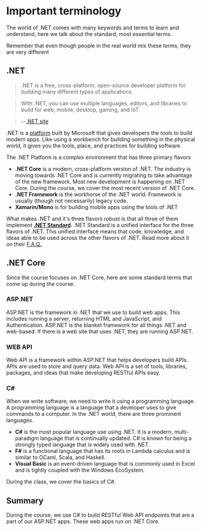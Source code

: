 # Important terminology

The world of .NET comes with many keywords and terms to learn and understand, here we talk about the standard, most essential terms.

Remember that even though people in the real world mix these terms, they are very different

## .NET

> .NET is a free, cross-platform, open-source developer platform for building many different types of applications.

> With .NET, you can use multiple languages, editors, and libraries to build for web, mobile, desktop, gaming, and IoT.

> --[.NET site](https://dotnet.microsoft.com/learn/dotnet/what-is-dotnet)

.NET is a [platform](https://en.wikipedia.org/wiki/Computing_platform) built by Microsoft that gives developers the tools to build modern apps. Like using a workbench for building something in the physical world, it gives you the tools, place, and practices for building software.

The .NET Platform is a complex environment that has three primary flavors

- **.NET Core** is a modern, cross-platform version of .NET. The industry is moving towards .NET Core and is currently migrating to take advantage of the new framework. Most new development is happening on .NET Core. During the course, we cover the most recent version of .NET Core.
- **.NET Framework** is the workhorse of the .NET world. Framework is usually (though not necessarily) legacy code.
- **Xamarin/Mono** is for building mobile apps using the tools of .NET

What makes .NET and it's three flavors robust is that all three of them implement [**.NET Standard**](https://github.com/dotnet/standard/blob/master/docs/faq.md). .NET Standard is a unified interface for the three flavors of .NET. This unified interface means that code, knowledge, and ideas able to be used across the other flavors of .NET. Read more about it on their [F.A.Q.](https://github.com/dotnet/standard/blob/master/docs/faq.md).

## .NET Core

Since the course focuses on .NET Core, here are some standard terms that come up during the course.

### ASP.NET

ASP.NET is the framework in .NET that we use to build web apps. This includes running a server, returning HTML and JavaScript, and Authentication. ASP.NET is the blanket framework for all things .NET and web-based. If there is a web site that uses .NET, they are running ASP.NET.

### WEB API

Web API is a framework within ASP.NET that helps developers build APIs. APIs are used to store and query data. Web API is a set of tools, libraries, packages, and ideas that make developing RESTful APIs easy.

### C&#35;

When we write software, we need to write it using a programming language. A programming language is a language that a developer uses to give commands to a computer. In the .NET world, there are three prominent languages.

- **C#** is the most popular language use using .NET. It is a modern, multi-paradigm language that is continually updated. C# is known for being a strongly typed language that is widely used with .NET.
- **F#** is a functional language that has its roots in Lambda calculus and is similar to OCaml, Scala, and Haskell.
- **Visual Basic** is an event-driven language that is commonly used in Excel and is tightly coupled with the Windows EcoSystem.

During the class, we cover the basics of C#.

## Summary

During the course, we use C# to build RESTful Web API endpoints that are a part of our ASP.NET apps. These web apps run on .NET Core.
